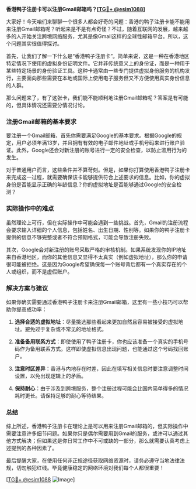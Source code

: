 **香港鸭子注册卡可以注册Gmail邮箱吗？[[TG💪+ @esim1088](https://t.me/s/esim1088)]**

大家好！今天咱们来聊聊一个很多人都会好奇的问题：香港的鸭子注册卡能不能用来注册Gmail邮箱呢？听起来是不是有点奇怪？不过，随着互联网的发展，越来越多的人开始关注跨境网络服务，尤其是像Gmail这样的全球性邮箱平台。所以，这个问题其实很值得探讨。

首先，让我们了解一下什么是“香港鸭子注册卡”。简单来说，这是一种在香港地区特定情况下使用的虚拟身份证明文件。它并非传统意义上的身份证，而是一种用于某些特定场景的身份验证工具。这种卡通常由一些专门提供虚拟身份服务的机构发行，主要面向那些需要在本地或国际上使用电子服务但又不方便使用真实身份信息的人群。

那么问题来了，有了这张卡，我们能不能顺利地注册Gmail邮箱呢？答案是有可能的，但具体情况还需要分情况讨论。

### 注册Gmail邮箱的基本要求

要注册一个Gmail邮箱，首先你需要满足Google的基本要求。根据Google的规定，用户必须年满13岁，并且拥有有效的电子邮件地址或手机号码来进行账户验证。此外，Google还会对新注册的账号进行一定的安全检查，以防止滥用行为的发生。

对于普通用户而言，这些条件并不算苛刻。但是，如果你打算使用香港鸭子注册卡来完成这一过程，就需要确保该卡能够提供符合上述要求的信息。比如，你的虚拟身份是否能显示正确的年龄信息？你的虚拟地址是否能够通过Google的安全检测？

### 实际操作中的难点

虽然理论上可行，但在实际操作中可能会遇到一些挑战。首先，Gmail的注册流程会要求输入详细的个人信息，包括姓名、出生日期、性别等。如果你的鸭子注册卡提供的信息不够完整或者不符合预期格式，可能会导致注册失败。

其次，Google会对新注册的账号采取严格的审核机制。如果系统发现你的IP地址来自香港地区，而你的其他信息又显得不太真实（例如虚拟地址），那么你的申请很可能被拒绝。这是因为Google希望确保每一个账号背后都有一个真实存在的个人或组织，而不是虚假账户。

### 解决方案与建议

如果你确实需要通过香港鸭子注册卡来注册Gmail邮箱，这里有一些小技巧可以帮助你提高成功率：

1. **选择合适的虚拟地址**：尽量挑选那些看起来更加自然且容易被接受的虚拟地址。避免过于复杂或不常见的地址格式。
   
2. **准备备用联系方式**：即使使用了鸭子注册卡，你也应该准备一个真实的手机号码作为备用联系方式。这样即使虚拟信息出现问题，也能通过这个号码找回账户。

3. **注意时区差异**：香港与内地存在时差，因此在填写相关信息时要注意调整时间设置，以免出现逻辑上的矛盾。

4. **保持耐心**：由于涉及到跨境服务，整个注册过程可能会比国内简单得多的情况耗时更长。请保持足够的耐心等待结果。

### 总结

综上所述，香港鸭子注册卡在理论上是可以用来注册Gmail邮箱的，但实际操作中需要注意许多细节问题。如果你只是偶尔需要用到Gmail的服务，或许可以通过其他方式解决；但如果这是你日常工作中不可或缺的一部分，那么就需要认真考虑上述提到的各种因素了。

最后提醒大家，在使用任何非正规途径获取网络资源时，请务必遵守当地法律法规，切勿触犯红线。毕竟健康稳定的网络环境对我们每个人都很重要！

[[TG💪+ @esim1088](https://t.me/s/esim1088) ![Image](https://i.postimg.cc/4NQfJmqS/Snipaste-2025-05-13-00-14-12.png)]